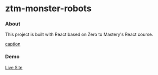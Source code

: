 # ztm-monster-robots

### About

This project is built with React based on Zero to Mastery's React course.

[caption](https://user-images.githubusercontent.com/35031228/139509052-c1068bae-3830-45c6-ae39-9b81ab886019.mp4)

### Demo 

[Live Site](https://victoriacheng15.github.io/ztm-monster-robots/)
